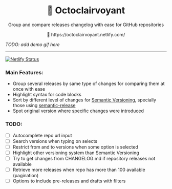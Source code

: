 <div align="center">
  <h1>🔮 Octoclairvoyant</h1>
  <p>Group and compare releases changelog with ease for GitHub repositories</p>
  <p>🔗 https://octoclairvoyant.netlify.com/</p>
</div>

_TODO: add demo gif here_

<hr>

[![Netlify Status](https://api.netlify.com/api/v1/badges/326eb771-b2ab-415d-9c05-f9ee4417b359/deploy-status)](https://app.netlify.com/sites/github-clairvoyance/deploys)

### Main Features:

- Group several releases by same type of changes for comparing them at once with ease
- Highlight syntax for code blocks
- Sort by different level of changes for [Semantic Versioning](https://semver.org/), specially those using [semantic-release](https://semantic-release.gitbook.io/semantic-release/)
- Spot original version where specific changes were introduced

### TODO:

- [ ] Autocomplete repo url input
- [ ] Search versions when typing on selects
- [ ] Restrict from and to versions when some option is selected
- [ ] Highlight other versioning system than Semantic Versioning
- [ ] Try to get changes from CHANGELOG.md if repository releases not available
- [ ] Retrieve more releases when repo has more than 100 available (pagination)
- [ ] Options to include pre-releases and drafts with filters
